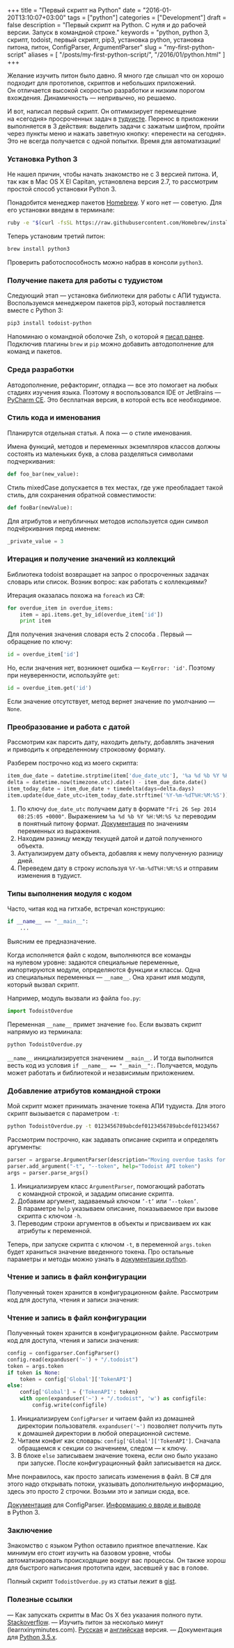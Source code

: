 +++
title = "Первый скрипт на Python"
date = "2016-01-20T13:10:07+03:00"
tags = ["python"]
categories = ["Development"]
draft = false
description = "Первый скрипт на Python. С нуля и до рабочей версии. Запуск в командной строке."
keywords = "python, python 3, скрипт, todoist, первый скрипт, pip3, установка python, установка питона, питон, ConfigParser, ArgumentParser"
slug = "my-first-python-script"
aliases = [
    "/posts/my-first-python-script/",
    "/2016/01/python.html"
]
+++

Желание изучить питон было давно. Я много где слышал что он хорошо подходит для прототипов, скриптов и небольших приложений. Он отличается высокой скоростью разработки и низким порогом вхождения. Динамичность — непривычно, но решаемо.

И вот, написал первый скрипт. Он оптимизирует перемещение на «сегодня» просроченных задач в [тудуисте](https://todoist.com/). Перенос в приложении выполняется в 3 действия: выделить задачи с зажатым шифтом, пройти через пункты меню и нажать заветную кнопку: «перенести на сегодня». Это не всегда получается с одной попытки. Время для автоматизации!

### Установка Python 3
Не нашел причин, чтобы начать знакомство не с 3 версией питона. И, так как в Mac OS X El Capitan, установлена версия 2.7, то рассмотрим простой способ установки Python 3.

Понадобится менеджер пакетов [Homebrew](http://brew.sh/). У кого нет — советую. Для его установки введем в терминале:
``` sh
ruby -e "$(curl -fsSL https://raw.githubusercontent.com/Homebrew/install/master/install)"
```

Теперь установим третий питон:
``` sh
brew install python3
```

Проверить работоспособность можно набрав в консоли `python3`.

### Получение пакета для работы с тудуистом
Следующий этап — установка библиотеки для работы с АПИ тудуиста. Воспользуемся менеджером пакетов pip3, который поставляется вместе с Python 3:
``` sh
pip3 install todoist-python
```

Напоминаю о командной оболочке Zsh, о которой я [писал ранее](http://www.agladky.ru/2015/11/zsh-bash.html). Подключив плагины `brew` и `pip` можно добавить автодополнение для команд и пакетов.

### Среда разработки
Автодополнение, рефакторинг, отладка — все это помогает на любых стадиях изучения языка. Поэтому я воспользовался IDE от JetBrains — [PyCharm CE](https://www.jetbrains.com/pycharm/). Это бесплатная версия, в которой есть все необходимое.

### Стиль кода и именования
Планирутся отдельная статья. А пока — о стиле именования.

Имена функций, методов и переменных экземпляров классов должны состоять из маленьких букв, а слова разделяться символами подчеркивания:
```python
def foo_bar(new_value):
```

Стиль mixedCase допускается в тех местах, где уже преобладает такой стиль, для сохранения обратной совместимости:
```python
def fooBar(newValue):
```

Для атрибутов и непубличных методов используется один символ подчёркивания перед именем:
```python
_private_value = 3
```

### Итерация и получение значений из коллекций
Библиотека todoist возвращает на запрос о просроченных задачах словарь или список. Возник вопрос: как работать с коллекциями?

Итерация оказалась похожа на `foreach` из C#:
``` python
for overdue_item in overdue_items:
    item = api.items.get_by_id(overdue_item['id'])
    print item
```

Для получения значения словаря есть 2 способа . Первый — обращение по ключу:
``` python
id = overdue_item['id']
```

Но, если значения нет, возникнет ошибка — `KeyError: 'id'`. Поэтому при неуверенности, используйте `get`:
``` python
id = overdue_item.get('id')
```

Если значение отсутствует, метод вернет значение по умолчанию — `None`.

### Преобразование и работа с датой
Рассмотрим как парсить дату, находить дельту, добавлять значения и приводить к определенному строковому формату.

Разберем построчно код из моего скрипта:
``` python
item_due_date = datetime.strptime(item['due_date_utc'], '%a %d %b %Y %H:%M:%S %z')
delta = datetime.now(timezone.utc).date() - item_due_date.date()
item_today_date = item_due_date + timedelta(days=delta.days)
item.update(due_date_utc=item_today_date.strftime('%Y-%m-%dT%H:%M:%S'))
```

1. По ключу `due_date_utc` получаем дату в формате `"Fri 26 Sep 2014 08:25:05 +0000"`. Выражением `%a %d %b %Y %H:%M:%S %z` переводим в понятный питону формат. [Документация](https://docs.python.org/3/library/datetime.html#strftime-and-strptime-behavior) по значениям переменных из выражения.
2. Находим разницу между текущей датой и датой полученного объекта.
3. Актуализируем дату объекта, добавляя к нему полученную разницу дней.
4. Переведем дату в строку используя `%Y-%m-%dT%H:%M:%S` и отправим изменения в тудуист.

### Типы выполнения модуля с кодом
Часто, читая код на гитхабе, встречал конструкцию:
``` python
if __name__ == "__main__":
    ...
```

Выясним ее предназначение.

Когда исполняется файл с кодом, выполняются все команды на нулевом уровне: задаются специальные переменные, импортируются модули, определяются функции и классы. Одна из специальных переменных — `__name__`. Она хранит имя модуля, который вызвал скрипт.

Например, модуль вызвали из файла `foo.py`:
```python
import TodoistOverdue
```

Переменная `__name__` примет значение `foo`. Если вызвать скрипт напрямую из терминала:
```sh
python TodoistOverdue.py
```

`__name__` инициализируется значением `__main__`. И тогда выполнится весть код из условия `if __name__ == "__main__":`. Получается, модуль может работать и библиотекой и независимым приложением.

### Добавление атрибутов командной строки
Мой скрипт может принимать значение токена АПИ тудуиста. Для этого скрипт вызывается с параметром `-t`:
``` sh
python TodoistOverdue.py -t 0123456789abcdef0123456789abcdef01234567
```

Рассмотрим построчно, как задавать описание скрипта и определять аргументы:
``` python
parser = argparse.ArgumentParser(description="Moving overdue tasks for today in todoist")
parser.add_argument("-t", "--token", help="Todoist API token")
args = parser.parse_args()
```

1. Инициализируем класс `ArgumentParser`, помогающий работать с командной строкой, и зададим описание скрипта.
2. Добавим аргумент, задаваемый ключом `’-t’` или `’--token’`. В параметре `help` указываем описание, показываемое при вызове скрипта с ключом `-h`.
3. Переводим строки аргументов в объекты и присваиваем их как атрибуты к переменной.

Теперь, при запуске скрипта с ключом `-t`, в переменной `args.token` будет храниться значение введенного токена. Про остальные параметры и методы можно узнать в [документации python](https://docs.python.org/3.5/library/argparse.html).

### Чтение и запись в файл конфигурации
Полученный токен хранится в конфигурационном файле. Рассмотрим код для доступа, чтения и записи значения:

### Чтение и запись в файл конфигурации
Полученный токен хранится в конфигурационном файле. Рассмотрим код для доступа, чтения и записи значения:
``` python
config = configparser.ConfigParser()
config.read(expanduser('~') + "/.todoist")
token = args.token
if token is None:
    token = config['Global']['TokenAPI']
else:
    config['Global'] = {'TokenAPI': token}
    with open(expanduser('~') + "/.todoist", 'w') as configfile:
        config.write(configfile)
```

1. Инициализируем `ConfigParser` и читаем файл из домашней директории пользователя. `expanduser('~')` позволяет получить путь к домашней директории в любой операционной системе.
2. Читаем конфиг как словарь: `config['Global']['TokenAPI']`. Сначала обращаемся к секции со значением, следом — к ключу.
3. В блоке `else` записываем значение токена, если оно было указано при запуске. После конфигурационный файл записывается на диск.

Мне понравилось, как просто записать изменения в файл. В C# для этого надо открывать потоки, указывать дополнительную информацию, здесь это просто 2 строчки. Возьми это и запиши сюда, все.

[Документация](https://docs.python.org/3/library/configparser.html) для ConfigParser. [Информацию о вводе и выводе](https://docs.python.org/3.5/tutorial/inputoutput.html) в Python 3.

### Заключение
Знакомство с языком Python оставило приятное впечатление. Как минимум его стоит изучить на базовом уровне, чтобы автоматизировать происходящие вокруг вас процессы. Он также хорош для быстрого написания прототипа идеи, засевшей у вас в голове.

Полный скрипт `TodoistOverdue.py` из статьи лежит в [gist](https://gist.github.com/agladky/f7853721841bc4486712).

### Полезные ссылки
— Как запускать скрипты в Mac Os X без указания полного пути. [Stackoverflow](http://stackoverflow.com/questions/4718071/how-can-i-run-my-python-script-from-the-terminal-in-mac-os-x-without-having-to-t).
— Изучить питон за несколько минут (learnxinyminutes.com). [Русская](https://learnxinyminutes.com/docs/ru-ru/python3-ru/) и [английская](https://learnxinyminutes.com/docs/python3/) версия.
— Документация для [Python 3.5.х](https://docs.python.org/3.5/index.html).
